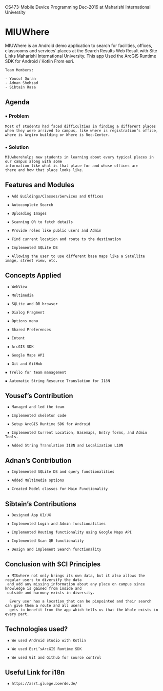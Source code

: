 CS473-Mobile Device Programming Dec-2019 at Maharishi International University

# MIUWhere
MIUWhere is an Android demo application to search for facilities, offices, classrooms and services' places at the Search Results Web Result with Site Links Maharishi International University. This app Used the ArcGIS Runtime SDK for Android / Kotlin From esri.

```
Team Members:

- Yousuf Quran
- Adnan Shehzad
- Sibtain Raza

```

## Agenda

### ▪ Problem

```
Most of students had faced difficulties in finding a different places when they were arrived to campus, like where is registration’s office, where is Argiro building or Where is Rec-Center.
```
### ▪ Solution

```
MIUwherehelps new students in learning about every typical places in our campus along with some
information like what is that place for and whose offices are
there and how that place looks like.
```

## Features and Modules

```
 ▪ Add Buildings/Classes/Services and Offices

 ▪ Autocomplete Search

 ▪ Uploading Images

 ▪ Scanning QR to fetch details

 ▪ Provide roles like public users and Admin

 ▪ Find current location and route to the destination

 ▪ Implemented SQLite DB

 ▪ Allowing the user to use different base maps like a Satellite image, street view, etc.
```

## Concepts Applied

```
 ▪ WebView

 ▪ Multimedia

 ▪ SQLite and DB browser

 ▪ Dialog Fragment

 ▪ Options menu

 ▪ Shared Preferences

 ▪ Intent

 ▪ ArcGIS SDK

 ▪ Google Maps API

 ▪ Git and GitHub

▪ Trello for team management

▪ Automatic String Resource Translation for I18N
```

## Yousef’s Contribution

```
 ▪ Managed and led the team

 ▪ Implemented skeleton code

 ▪ Setup ArcGIS Runtime SDK for Android

 ▪ Implemented Current Location, Basemaps, Entry forms, and Admin Tools.

 ▪ Added String Translation I18N and Localization L10N
```

## Adnan’s Contribution

```
 ▪ Implemented SQLite DB and query functionalities

 ▪ Added Multimedia options

 ▪ Created Model classes for Main Functionality
```

## Sibtain’s Contributions

```
 ▪ Designed App UI/UX

 ▪ Implemented Login and Admin functionalities

 ▪ Implemented Routing functionality using Google Maps API

 ▪ Implemented Scan QR functionality

 ▪ Design and implement Search functionality
```

## Conclusion with SCI Principles

```
 ▪ MIUwhere not only brings its own data, but it also allows the regular users to diversify the data
 and add any missing information about any place on campus since knowledge is gained from inside and
 outside and harmony exists in diversity. 
 
  Every user has a location that can be pinpointed and their search can give them a route and all users
  gets to benefit from the app which tells us that the Whole exists in every part.
```

## Technologies used?

```
 ▪ We used Android Studio with Kotlin

 ▪ We used Esri’sArcGIS Runtime SDK

 ▪ We used Git and Github for source control
```

## Useful Link for i18n
```
 ▪ https://asrt.gluege.boerde.de/
```
